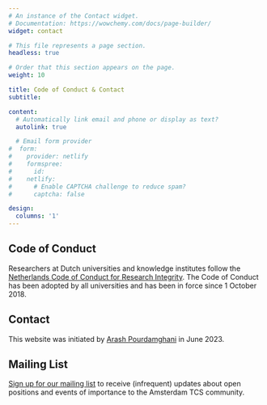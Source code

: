 ```yaml
---
# An instance of the Contact widget.
# Documentation: https://wowchemy.com/docs/page-builder/
widget: contact

# This file represents a page section.
headless: true

# Order that this section appears on the page.
weight: 10

title: Code of Conduct & Contact
subtitle:

content:
  # Automatically link email and phone or display as text?
  autolink: true

  # Email form provider
#  form:
#    provider: netlify
#    formspree:
#      id:
#    netlify:
#      # Enable CAPTCHA challenge to reduce spam?
#      captcha: false

design:
  columns: '1'
---
```

## Code of Conduct
Researchers at Dutch universities and knowledge institutes follow the [Netherlands Code of Conduct for Research Integrity](https://www.vsnu.nl/files/documents/Netherlands%20Code%20of%20Conduct%20for%20Research%20Integrity%202018.pdf).
The Code of Conduct has been adopted by all universities and has been in force since 1 October 2018.

## Contact
This website was initiated by [Arash Pourdamghani](/author/pourdamghani) in June 2023.
## Mailing List
[Sign up for our mailing list](https://list.uva.nl/mailman/listinfo/theory.amsterdam) to receive (infrequent) updates about open positions and events of importance to the Amsterdam TCS community.
